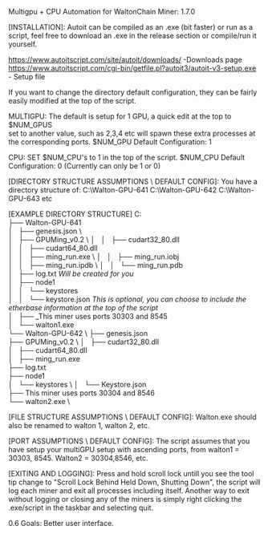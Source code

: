 Multigpu + CPU Automation for WaltonChain Miner: 1.7.0



[INSTALLATION]:
Autoit can be compiled as an .exe (bit faster) or run as a script, feel free to download an .exe in the release section or compile/run it yourself.

https://www.autoitscript.com/site/autoit/downloads/ -Downloads page
https://www.autoitscript.com/cgi-bin/getfile.pl?autoit3/autoit-v3-setup.exe - Setup file


If you want to change the directory default configuration, they can be fairly easily modified at the top of the script.

MULTIGPU: The default is setup for 1 GPU, a quick edit at the top to $NUM_GPUS \
set to another value, such as 2,3,4 etc will spawn these extra processes at the corresponding ports.
$NUM_GPU Default Configuration: 1

CPU: SET $NUM_CPU's to 1 in the top of the script. 
$NUM_CPU Default Configuration: 0 (Currently can only be 1 or 0)


[DIRECTORY STRUCTURE ASSUMPTIONS \ DEFAULT CONFIG]: 
You have a directory structure of:
C:\Walton-GPU-641
C:\Walton-GPU-642
C:\Walton-GPU-643 etc

[EXAMPLE DIRECTORY STRUCTURE]
C:\
├── Walton-GPU-641  \
│   ├── genesis.json  \  
│   ├── GPUMing_v0.2  \ 
│   │   ├── cudart32_80.dll  \
│   │   ├── cudart64_80.dll  \
│   │   ├── ming_run.exe  \ 
│   │   ├── ming_run.iobj  \
│   │   ├── ming_run.ipdb  \ 
│   │   └── ming_run.pdb  \
│   ├── log.txt   *Will be created for you*  \
│   ├── node1  \
│   │   └── keystores  \
│   │       └── keystore.json *This is optional, you can choose to include the etherbase information at the top of the script*  \
│   ├── _This miner uses ports 30303 and 8545  \
│   └── walton1.exe  \
└── Walton-GPU-642  \ 
    ├── genesis.json  \
    ├── GPUMing_v0.2  \ 
    │   ├── cudart32_80.dll  \
    │   ├── cudart64_80.dll  \
    │   ├── ming_run.exe  \
    ├── log.txt  \
    ├── node1  \
    │   └── keystores  \ 
    │       └── Keystore.json  \
    ├── This miner uses ports 30304 and 8546  \
    └── walton2.exe  \

[FILE STRUCTURE ASSUMPTIONS \ DEFAULT CONFIG]:
Walton.exe should also be renamed to walton 1, walton 2, etc.

[PORT ASSUMPTIONS \ DEFAULT CONFIG]:
The script assumes that you have setup your multiGPU setup with ascending ports, from walton1 = 30303, 8545.  Walton2 = 30304,8546, etc.

[EXITING AND LOGGING]:
Press and hold scroll lock untill you see the tool tip change to "Scroll Lock Behind Held Down, Shutting Down", the script will log each miner and exit all processes including itself.
Another way to exit without logging or closing any of the miners is simply right clicking the .exe/script in the taskbar and selecting quit. 


0.6 Goals: Better user interface.



